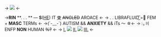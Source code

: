 -> ![](https://64.media.tumblr.com/e5c8d50048b150e7763cd40d263826aa/b22ac99063c4f18f-09/s400x600/11800589a5274adb2650e14feb12850d294fd76a.pnj) <-

->**RIN** **. . . ** — **S**([HE](https://en.pronouns.page/@ant_fucker98)) IT [⚢](https://rentry.co/rinsflags2) ~~ANGLED~~ AROACE <-
-> . . LIBRAFLUID  ͟͞=🦷 FEM + **MASC** TERMs <-
->(´-﹏-\`) AUTISM && **ANXIETY** && iTs 〜 ☆<-
->◌｡〣 ENFP **NON** HUMAN ~~%?~~ <-
-> [Ⅰ.](https://pin.it/1v2I6Mo)  ![](https://gifs.crd.co/assets/images/gallery14/fede8aac.gif?v=77383643) [Ⅱ.](https://www.tumblr.com/sakura-miku-my-love?source=share)  ![](https://gifs.crd.co/assets/images/gallery14/fede8aac.gif?v=77383643) [Ⅲ.](https://rentry.co/rins-links) <-
